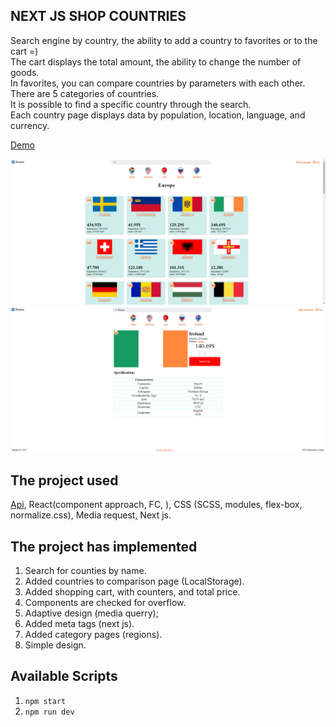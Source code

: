## NEXT JS SHOP COUNTRIES
Search engine by country, the ability to add a country to favorites or to the cart =) <br>
The cart displays the total amount, the ability to change the number of goods. <br>
In favorites, you can compare countries by parameters with each other. <br>
There are 5 categories of countries. <br>
It is possible to find a specific country through the search. <br>
Each country page displays data by population, location, language, and currency. <br>

[Demo](https://next-js-shop-countries.vercel.app/)

![MainImage](./country.png)
![countryImage](./country2.png)

## The project used
[Api](https://restcountries.com/), React(component approach, FC, ), CSS (SCSS, modules, flex-box, normalize.css), Media request, Next js.

## The project has implemented

1. Search for counties by name.
2. Added countries to comparison page (LocalStorage).
3. Added shopping cart, with counters, and total price.
4. Components are checked for overflow.
5. Adaptive design (media querry);
6. Added meta tags (next js).
7. Added category pages (regions).
8. Simple design.

## Available Scripts

1. `npm start`
2. `npm run dev`

